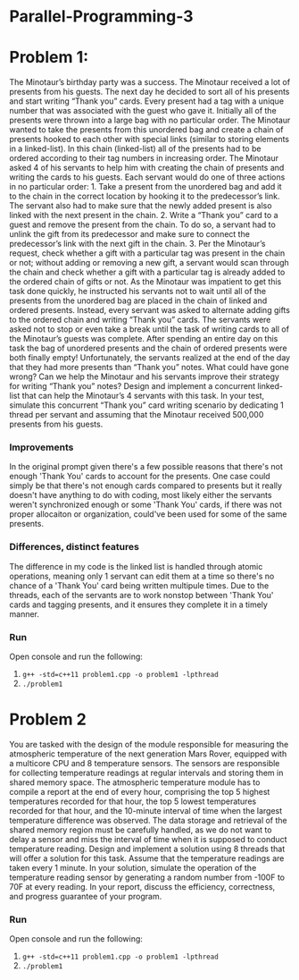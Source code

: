 # Parallel-Programming-3

# Problem 1:
The Minotaur’s birthday party was a success. The Minotaur received a lot of presents
from his guests. The next day he decided to sort all of his presents and start writing
“Thank you” cards. Every present had a tag with a unique number that was associated
with the guest who gave it. Initially all of the presents were thrown into a large bag with
no particular order. The Minotaur wanted to take the presents from this unordered bag
and create a chain of presents hooked to each other with special links (similar to storing
elements in a linked-list). In this chain (linked-list) all of the presents had to be ordered
according to their tag numbers in increasing order. The Minotaur asked 4 of his servants
to help him with creating the chain of presents and writing the cards to his guests. Each
servant would do one of three actions in no particular order: 1. Take a present from the
unordered bag and add it to the chain in the correct location by hooking it to the
predecessor’s link. The servant also had to make sure that the newly added present is
also linked with the next present in the chain. 2. Write a “Thank you” card to a guest and
remove the present from the chain. To do so, a servant had to unlink the gift from its
predecessor and make sure to connect the predecessor’s link with the next gift in the
chain. 3. Per the Minotaur’s request, check whether a gift with a particular tag was
present in the chain or not; without adding or removing a new gift, a servant would scan
through the chain and check whether a gift with a particular tag is already added to the
ordered chain of gifts or not. As the Minotaur was impatient to get this task done
quickly, he instructed his servants not to wait until all of the presents from the
unordered bag are placed in the chain of linked and ordered presents. Instead, every
servant was asked to alternate adding gifts to the ordered chain and writing “Thank you”
cards. The servants were asked not to stop or even take a break until the task of writing
cards to all of the Minotaur’s guests was complete. After spending an entire day on this
task the bag of unordered presents and the chain of ordered presents were both finally
empty! Unfortunately, the servants realized at the end of the day that they had more
presents than “Thank you” notes. What could have gone wrong? Can we help the
Minotaur and his servants improve their strategy for writing “Thank you” notes? Design
and implement a concurrent linked-list that can help the Minotaur’s 4 servants with this
task. In your test, simulate this concurrent “Thank you” card writing scenario by
dedicating 1 thread per servant and assuming that the Minotaur received 500,000
presents from his guests.

### Improvements
In the original prompt given there's a few possible reasons that there's not enough
'Thank You' cards to account for the presents. One case could simply be that there's not
enough cards compared to presents but it really doesn't have anything to do with coding,
most likely either the servants weren't synchronized enough or some 'Thank You' cards, if
there was not proper allocaiton or organization, could've been used for some of the same
presents.

### Differences, distinct features
The difference in my code is the linked list is handled through atomic operations, meaning
only 1 servant can edit them at a time so there's no chance of a 'Thank You' card being 
written multipule times. Due to the threads, each of the servants are to work nonstop
between 'Thank You' cards and tagging presents, and it ensures they complete it in a
timely manner.


### Run
Open console and run the following:
1. `g++ -std=c++11 problem1.cpp -o problem1 -lpthread`
2. `./problem1`


# Problem 2
You are tasked with the design of the module responsible for measuring the atmospheric
temperature of the next generation Mars Rover, equipped with a multicore CPU and 8
temperature sensors. The sensors are responsible for collecting temperature readings at
regular intervals and storing them in shared memory space. The atmospheric
temperature module has to compile a report at the end of every hour, comprising the top
5 highest temperatures recorded for that hour, the top 5 lowest temperatures recorded
for that hour, and the 10-minute interval of time when the largest temperature
difference was observed. The data storage and retrieval of the shared memory region
must be carefully handled, as we do not want to delay a sensor and miss the interval of
time when it is supposed to conduct temperature reading. Design and implement a
solution using 8 threads that will offer a solution for this task. Assume that the
temperature readings are taken every 1 minute. In your solution, simulate the operation
of the temperature reading sensor by generating a random number from -100F to 70F at
every reading. In your report, discuss the efficiency, correctness, and progress guarantee
of your program.

### Run
Open console and run the following:
1. `g++ -std=c++11 problem1.cpp -o problem1 -lpthread`
2. `./problem1`
